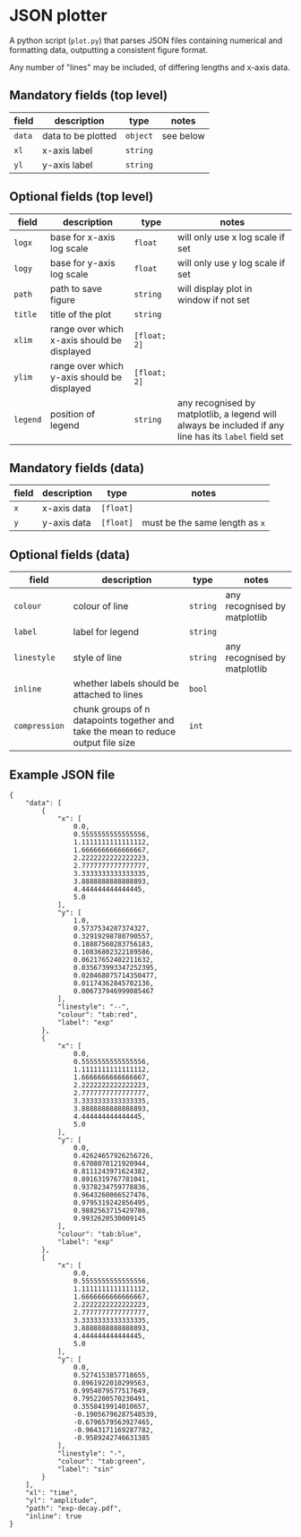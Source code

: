 # JSON plotter

A python script (`plot.py`) that parses JSON files containing numerical and formatting data, outputting a consistent figure format. 

Any number of "lines" may be included, of differing lengths and x-axis data. 

## Mandatory fields (top level) 

| field | description | type | notes | 
| ----- | ----------- | ---- | ----- |
| `data` | data to be plotted | `object` | see below | 
| `xl` | x-axis label | `string` | | 
| `yl` | y-axis label | `string` | | 

## Optional fields (top level) 

| field | description | type | notes | 
| ----- | ----------- | ---- | ----- |
| `logx` | base for x-axis log scale | `float` | will only use x log scale if set |
| `logy` | base for y-axis log scale | `float` | will only use y log scale if set | 
| `path` | path to save figure | `string` | will display plot in window if not set | 
| `title` | title of the plot | `string` | | 
| `xlim` | range over which x-axis should be displayed | `[float; 2]` | |
| `ylim` | range over which y-axis should be displayed | `[float; 2]` | | 
| `legend` | position of legend | `string` | any recognised by matplotlib, a legend will always be included if any line has its `label` field set |

## Mandatory fields (data) 

| field | description | type | notes | 
| ----- | ----------- | ---- | ----- |
| `x` | x-axis data | `[float]` | |
| `y` | y-axis data | `[float]` | must be the same length as `x` |

## Optional fields (data) 

| field | description | type | notes | 
| ----- | ----------- | ---- | ----- |
| `colour` | colour of line | `string` | any recognised by matplotlib | 
| `label` | label for legend | `string` | | 
| `linestyle` | style of line | `string` | any recognised by matplotlib |   
| `inline` | whether labels should be attached to lines | `bool` | |
| `compression` | chunk groups of n datapoints together and take the mean to reduce output file size | `int` | |

## Example JSON file 
```
{
    "data": [
        {
            "x": [
                0.0,
                0.5555555555555556,
                1.1111111111111112,
                1.6666666666666667,
                2.2222222222222223,
                2.7777777777777777,
                3.3333333333333335,
                3.8888888888888893,
                4.444444444444445,
                5.0
            ],
            "y": [
                1.0,
                0.5737534207374327,
                0.32919298780790557,
                0.18887560283756183,
                0.10836802322189586,
                0.06217652402211632,
                0.035673993347252395,
                0.020468075714350477,
                0.01174362845702136,
                0.006737946999085467
            ],
            "linestyle": "--",
            "colour": "tab:red",
            "label": "exp"
        },
        {
            "x": [
                0.0,
                0.5555555555555556,
                1.1111111111111112,
                1.6666666666666667,
                2.2222222222222223,
                2.7777777777777777,
                3.3333333333333335,
                3.8888888888888893,
                4.444444444444445,
                5.0
            ],
            "y": [
                0.0,
                0.42624657926256726,
                0.6708070121920944,
                0.8111243971624382,
                0.8916319767781041,
                0.9378234759778836,
                0.9643260066527476,
                0.9795319242856495,
                0.9882563715429786,
                0.9932620530009145
            ],
            "colour": "tab:blue",
            "label": "exp"
        },
        {
            "x": [
                0.0,
                0.5555555555555556,
                1.1111111111111112,
                1.6666666666666667,
                2.2222222222222223,
                2.7777777777777777,
                3.3333333333333335,
                3.8888888888888893,
                4.444444444444445,
                5.0
            ],
            "y": [
                0.0,
                0.5274153857718655,
                0.8961922010299563,
                0.9954079577517649,
                0.7952200570230491,
                0.3558419914010657,
                -0.19056796287548539,
                -0.6796579563927465,
                -0.9643171169287782,
                -0.9589242746631385
            ],
            "linestyle": "-",
            "colour": "tab:green",
            "label": "sin"
        }
    ],
    "xl": "time",
    "yl": "amplitude",
    "path": "exp-decay.pdf",
    "inline": true
}
```
